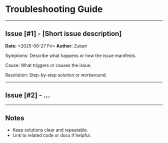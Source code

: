 <!--
START OF: troubleshooting.md
Purpose: Document common issues encountered and their resolutions to save future pain.
Update Frequency: Update as new issues and fixes are discovered.
Location: docs/dev-notes/troubleshooting.md
-->

# Troubleshooting Guide

---

## Issue [#1] - [Short issue description]

**Date:** <2025-06-27 Fri>
**Author:** Zubair

Symptoms:
Describe what happens or how the issue manifests.

Cause:
What triggers or causes the issue.

Resolution:
Step-by-step solution or workaround.

---

## Issue [#2] - ...

---

## Notes

- Keep solutions clear and repeatable.
- Link to related code or docs if helpful.

<!-- END OF: troubleshooting.md -->
